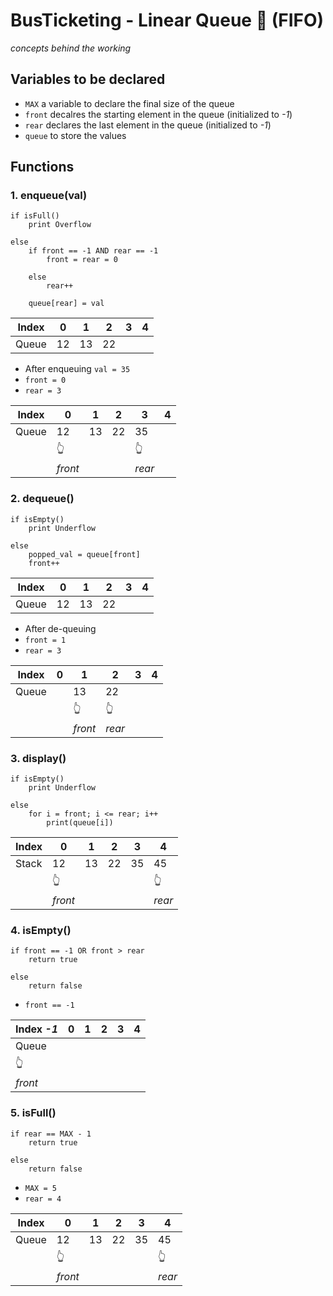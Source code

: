 # BusTicketing - Linear Queue 🚌 (FIFO)
_concepts behind the working_

## Variables to be declared
- `MAX`  a variable to declare the final size of the queue
- `front` decalres the starting element in the queue (initialized to  _-1_)
- `rear` declares the last element in the queue (initialized to  _-1_)
- `queue` to store the values

## Functions
### 1. enqueue(val)
```
if isFull()
    print Overflow

else  
    if front == -1 AND rear == -1
        front = rear = 0
        
    else 
        rear++
                
    queue[rear] = val
```

|Index|0|1|2|3|4|
|---|---|---|---|---|---|
|Queue|12|13|22|

- After enqueuing `val = 35`
- `front = 0`
- `rear = 3`

|Index|0|1|2|3|4|
|---|---|---|---|---|---|
|Queue|12|13|22|35|
||:point_up_2:|||:point_up_2:|
||_front_|||_rear_|

### 2. dequeue()
```
if isEmpty()
    print Underflow
    
else 
    popped_val = queue[front]
    front++
```

|Index|0|1|2|3|4|
|---|---|---|---|---|---|
|Queue|12|13|22|

- After de-queuing
- `front = 1`
- `rear = 3`

|Index|0|1|2|3|4|
|---|---|---|---|---|---|
|Queue||13|22|
|||:point_up_2:|:point_up_2:|
|||_front_|_rear_|


### 3. display()
```
if isEmpty()
    print Underflow
    
else
    for i = front; i <= rear; i++
        print(queue[i])  
```

|Index|0|1|2|3|4|
|---|---|---|---|---|---|
|Stack|12|13|22|35|45|
||:point_up_2:||||:point_up_2:|
||_front_||||_rear_|


### 4. isEmpty()
```
if front == -1 OR front > rear
    return true
    
else
    return false
```

- `front == -1`

|Index _-1_|0|1|2|3|4|
|---|---|---|---|---|---|
|Queue|||||
|:point_up_2:|
|_front_|


### 5. isFull()
```
if rear == MAX - 1
    return true
    
else 
    return false
```

- `MAX = 5`
- `rear = 4`

|Index|0|1|2|3|4|
|---|---|---|---|---|---|
|Queue|12|13|22|35|45|
||:point_up_2:||||:point_up_2:|
||_front_||||_rear_|
